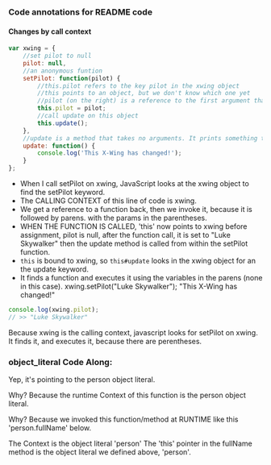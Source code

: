 
### Code annotations for README code
#### Changes by call context
```js
var xwing = {
    //set pilot to null
    pilot: null,
    //an anonymous funtion
    setPilot: function(pilot) {
        //this.pilot refers to the key pilot in the xwing object
        //this points to an object, but we don't know which one yet
        //pilot (on the right) is a reference to the first argument that is being passed to (anonymous) function that is //assigned to the setPilot property
        this.pilot = pilot;
        //call update on this object
        this.update();
    },
    //update is a method that takes no arguments. It prints something to the console.
    update: function() {
        console.log('This X-Wing has changed!');
    }
};
```

* When I call setPilot on xwing, JavaScript looks at the xwing object to find the setPilot keyword.
* The CALLING CONTEXT of this line of code is xwing.
* We get a reference to a function back, then we invoke it, because it is followed by parens. with the params in the parentheses.
* WHEN THE FUNCTION IS CALLED, 'this' now points to xwing before assignment, pilot is null, after the function call, it is set to "Luke Skywalker" then the update method is called from within the setPilot function.
* `this` is bound to xwing, so `this#update` looks in the xwing object for an the update keyword.
* It finds a function and executes it using the variables in the parens (none in this case).
xwing.setPilot("Luke Skywalker");
"This X-Wing has changed!"

```js
console.log(xwing.pilot);
// >> "Luke Skywalker"
```

Because xwing is the calling context, javascript looks for setPilot on xwing. It finds it, and executes it, because there are perentheses.



### object_literal Code Along:
Yep, it's pointing to the person object literal.

Why? Because the runtime Context of this function is
the person object literal.

Why? Because we invoked this function/method at RUNTIME like this 'person.fullName' below.

The Context is the object literal 'person'
The 'this' pointer in the fullName method is the object literal we defined above, 'person'.
